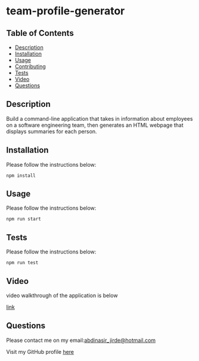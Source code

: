 # team-profile-generator

## Table of Contents

- [Description](#description)
- [Installation](#installation)
- [Usage](#usage)
- [Contributing](#contributing)
- [Tests](#tests)
- [Video](#video)
- [Questions](#questions)

## Description

Build a command-line application that takes in information about employees on a software engineering team, then generates an HTML webpage that displays summaries for each person.

## Installation

Please follow the instructions below:

```
npm install
```

## Usage

Please follow the instructions below:

```
npm run start
```

## Tests

Please follow the instructions below:

```
npm run test
```

## Video

video walkthrough of the application is below

[link](https://drive.google.com/file/d/1rzeOYiM37I2fTc-ukQX0s7XpvAujs4pA/view)

## Questions

Please contact me on my email:abdinasir_jirde@hotmail.com

Visit my GitHub profile [here](https://github.com/abdinasir1993)
